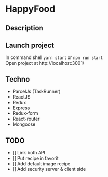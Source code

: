 # HappyFood #

## Description ##

## Launch project ##
In command shell ```yarn start``` or ```npm run start```  
Open project at http://localhost:3001/

## Techno ##
- ParcelJs (TaskRunner)
- ReactJS
- Redux
- Express
- Redux-form
- React-router
- Mongoose

## TODO ##
- [] Link both API
- [] Put recipe in favorit
- [] Add default image recipe
- [] Add security server & client side